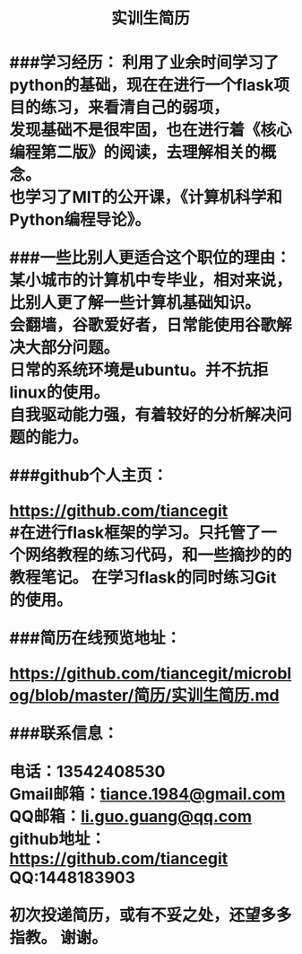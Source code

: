 
<h1 style="text-align:center">实训生简历 <h1>

###学习经历：
利用了业余时间学习了python的基础，现在在进行一个flask项目的练习，来看清自己的弱项，  
发现基础不是很牢固，也在进行着《核心编程第二版》的阅读，去理解相关的概念。  
也学习了MIT的公开课，《计算机科学和Python编程导论》。


###一些比别人更适合这个职位的理由：
某小城市的计算机中专毕业，相对来说，比别人更了解一些计算机基础知识。  
会翻墙，谷歌爱好者，日常能使用谷歌解决大部分问题。  
日常的系统环境是ubuntu。并不抗拒linux的使用。  
自我驱动能力强，有着较好的分析解决问题的能力。


###github个人主页：

https://github.com/tiancegit  
\#在进行flask框架的学习。只托管了一个网络教程的练习代码，和一些摘抄的的教程笔记。
在学习flask的同时练习Git的使用。

###简历在线预览地址：

https://github.com/tiancegit/microblog/blob/master/简历/实训生简历.md


###联系信息：

电话：13542408530  
Gmail邮箱：tiance.1984@gmail.com  
QQ邮箱：li.guo.guang@qq.com  
github地址：https://github.com/tiancegit  
QQ:1448183903


初次投递简历，或有不妥之处，还望多多指教。
谢谢。
